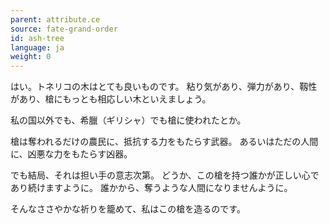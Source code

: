 ```yaml
---
parent: attribute.ce
source: fate-grand-order
id: ash-tree
language: ja
weight: 0
---
```


はい。トネリコの木はとても良いものです。
粘り気があり、弾力があり、靱性があり、槍にもっとも相応しい木といえましょう。

私の国以外でも、希臘（ギリシャ）でも槍に使われたとか。

槍は奪われるだけの農民に、抵抗する力をもたらす武器。
あるいはただの人間に、凶悪な力をもたらす凶器。

でも結局、それは担い手の意志次第。
どうか、この槍を持つ誰かが正しい心であり続けますように。
誰かから、奪うような人間になりませんように。

そんなささやかな祈りを籠めて、私はこの槍を造るのです。
